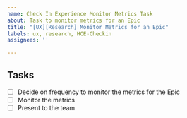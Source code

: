 ```yaml
---
name: Check In Experience Monitor Metrics Task
about: Task to monitor metrics for an Epic
title: "[UX][Research] Monitor Metrics for an Epic"
labels: ux, research, HCE-Checkin
assignees: ''

---
```


## Tasks
- [ ] Decide on frequency to monitor the metrics for the Epic
- [ ] Monitor the metrics
- [ ] Present to the team
